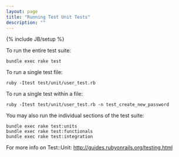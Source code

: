 ```yaml
---
layout: page
title: "Running Test Unit Tests"
description: ""
---
```

{% include JB/setup %}

To run the entire test suite:

```
bundle exec rake test
```

To run a single test file:

```
ruby -Itest test/unit/user_test.rb
```

To run a single test within a file:

```
ruby -Itest test/unit/user_test.rb -n test_create_new_password
```

You may also run the individual sections of the test suite:

```
bundle exec rake test:units
bundle exec rake test:functionals
bundle exec rake test:integration
```

For more info on Test::Unit: http://guides.rubyonrails.org/testing.html
